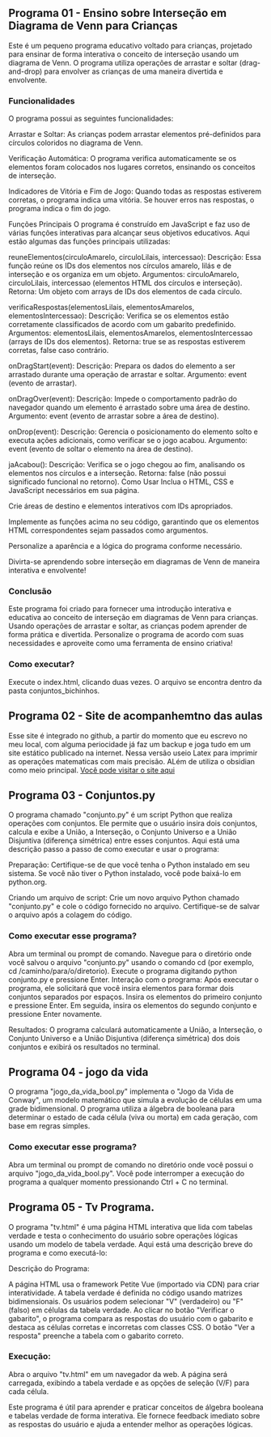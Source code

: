 ## Programa 01 - Ensino sobre Interseção em Diagrama de Venn para Crianças
Este é um pequeno programa educativo voltado para crianças, projetado para ensinar de forma interativa o conceito de interseção usando um diagrama de Venn. O programa utiliza operações de arrastar e soltar (drag-and-drop) para envolver as crianças de uma maneira divertida e envolvente.

### Funcionalidades
O programa possui as seguintes funcionalidades:

Arrastar e Soltar: As crianças podem arrastar elementos pré-definidos para círculos coloridos no diagrama de Venn.

Verificação Automática: O programa verifica automaticamente se os elementos foram colocados nos lugares corretos, ensinando os conceitos de interseção.

Indicadores de Vitória e Fim de Jogo: Quando todas as respostas estiverem corretas, o programa indica uma vitória. Se houver erros nas respostas, o programa indica o fim do jogo.

Funções Principais
O programa é construído em JavaScript e faz uso de várias funções interativas para alcançar seus objetivos educativos. Aqui estão algumas das funções principais utilizadas:

reuneElementos(circuloAmarelo, circuloLilais, intercessao):
Descrição: Essa função reúne os IDs dos elementos nos círculos amarelo, lilás e de interseção e os organiza em um objeto.
Argumentos: circuloAmarelo, circuloLilais, intercessao (elementos HTML dos círculos e interseção).
Retorna: Um objeto com arrays de IDs dos elementos de cada círculo.

verificaRespostas(elementosLilais, elementosAmarelos, elementosIntercessao):
Descrição: Verifica se os elementos estão corretamente classificados de acordo com um gabarito predefinido.
Argumentos: elementosLilais, elementosAmarelos, elementosIntercessao (arrays de IDs dos elementos).
Retorna: true se as respostas estiverem corretas, false caso contrário.

onDragStart(event):
Descrição: Prepara os dados do elemento a ser arrastado durante uma operação de arrastar e soltar.
Argumento: event (evento de arrastar).

onDragOver(event):
Descrição: Impede o comportamento padrão do navegador quando um elemento é arrastado sobre uma área de destino.
Argumento: event (evento de arrastar sobre a área de destino).

onDrop(event):
Descrição: Gerencia o posicionamento do elemento solto e executa ações adicionais, como verificar se o jogo acabou.
Argumento: event (evento de soltar o elemento na área de destino).

jaAcabou():
Descrição: Verifica se o jogo chegou ao fim, analisando os elementos nos círculos e a interseção.
Retorna: false (não possui significado funcional no retorno).
Como Usar
Inclua o HTML, CSS e JavaScript necessários em sua página.

Crie áreas de destino e elementos interativos com IDs apropriados.

Implemente as funções acima no seu código, garantindo que os elementos HTML correspondentes sejam passados como argumentos.

Personalize a aparência e a lógica do programa conforme necessário.

Divirta-se aprendendo sobre interseção em diagramas de Venn de maneira interativa e envolvente!

### Conclusão
Este programa foi criado para fornecer uma introdução interativa e educativa ao conceito de interseção em diagramas de Venn para crianças. Usando operações de arrastar e soltar, as crianças podem aprender de forma prática e divertida. Personalize o programa de acordo com suas necessidades e aproveite como uma ferramenta de ensino criativa!

### Como executar?
Execute o index.html, clicando duas vezes. O arquivo se encontra dentro da pasta conjuntos_bichinhos. 

## Programa 02 - Site de acompanhemtno das aulas
Esse site é integrado no github, a partir do momento que eu escrevo no meu local, com alguma periocidade já faz um backup e joga tudo em um site estático publicado na internet. 
Nessa versão useio Latex para imprimir as operações matematicas com mais precisão. ALém de utiliza o obsidian como meio principal. 
[Você pode visitar o site aqui](https://clarasantosmf.github.io/FATEC/FATEC/1%C2%BA%20Semestre%20(2023.2)/MMD001%20-%20Matem%C3%A1tica%20discreta/2023-08-11%20(1%C2%AA%20aula)%20Plano%20de%20aula.html)

## Programa 03 - Conjuntos.py

O programa chamado "conjunto.py" é um script Python que realiza operações com conjuntos. Ele permite que o usuário insira dois conjuntos, calcula e exibe a União, a Interseção, o Conjunto Universo e a União Disjuntiva (diferença simétrica) entre esses conjuntos. Aqui está uma descrição passo a passo de como executar e usar o programa:

Preparação: Certifique-se de que você tenha o Python instalado em seu sistema. Se você não tiver o Python instalado, você pode baixá-lo em python.org.

Criando um arquivo de script: Crie um novo arquivo Python chamado "conjunto.py" e cole o código fornecido no arquivo. Certifique-se de salvar o arquivo após a colagem do código.

### Como executar esse programa?

Abra um terminal ou prompt de comando.
Navegue para o diretório onde você salvou o arquivo "conjunto.py" usando o comando cd (por exemplo, cd /caminho/para/o/diretorio).
Execute o programa digitando python conjunto.py e pressione Enter.
Interação com o programa: Após executar o programa, ele solicitará que você insira elementos para formar dois conjuntos separados por espaços. Insira os elementos do primeiro conjunto e pressione Enter. Em seguida, insira os elementos do segundo conjunto e pressione Enter novamente.

Resultados: O programa calculará automaticamente a União, a Interseção, o Conjunto Universo e a União Disjuntiva (diferença simétrica) dos dois conjuntos e exibirá os resultados no terminal.

## Programa 04 - jogo da vida

O programa "jogo_da_vida_bool.py" implementa o "Jogo da Vida de Conway", um modelo matemático que simula a evolução de células em uma grade bidimensional. O programa utiliza a álgebra de booleana para determinar o estado de cada célula (viva ou morta) em cada geração, com base em regras simples.

### Como executar esse programa?

Abra um terminal ou prompt de comando no diretório onde você possui o arquivo "jogo_da_vida_bool.py". Você pode interromper a execução do programa a qualquer momento pressionando Ctrl + C no terminal.

## Programa 05 - Tv Programa. 


O programa "tv.html" é uma página HTML interativa que lida com tabelas verdade e testa o conhecimento do usuário sobre operações lógicas usando um modelo de tabela verdade. Aqui está uma descrição breve do programa e como executá-lo:

Descrição do Programa:

A página HTML usa o framework Petite Vue (importado via CDN) para criar interatividade. A tabela verdade é definida no código usando matrizes bidimensionais. Os usuários podem selecionar "V" (verdadeiro) ou "F" (falso) em células da tabela verdade. Ao clicar no botão "Verificar o gabarito", o programa compara as respostas do usuário com o gabarito e destaca as células corretas e incorretas com classes CSS. O botão "Ver a resposta" preenche a tabela com o gabarito correto.

### Execução:


Abra o arquivo "tv.html" em um navegador da web. A página será carregada, exibindo a tabela verdade e as opções de seleção (V/F) para cada célula.

Este programa é útil para aprender e praticar conceitos de álgebra booleana e tabelas verdade de forma interativa. Ele fornece feedback imediato sobre as respostas do usuário e ajuda a entender melhor as operações lógicas.